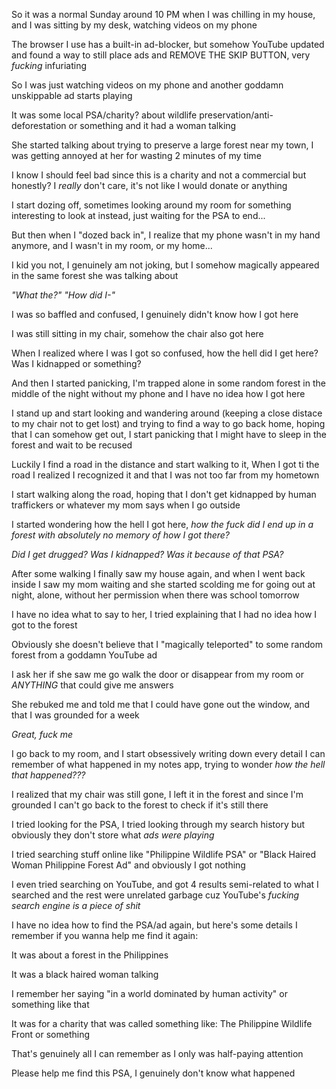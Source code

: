 So it was a normal Sunday around 10 PM when I was chilling in my house, and I was sitting by my desk, watching videos on my phone

The browser I use has a built-in ad-blocker, but somehow YouTube updated and found a way to still place ads and REMOVE THE SKIP BUTTON, very *fucking* infuriating

So I was just watching videos on my phone and another goddamn unskippable ad starts playing 

It was some local PSA/charity? about wildlife preservation/anti-deforestation or something and it had a woman talking

She started talking about trying to preserve a large forest near my town, I was getting annoyed at her for wasting 2 minutes of my time

I know I should feel bad since this is a charity and not a commercial but honestly? I *really* don't care, it's not like I would donate or anything

I start dozing off, sometimes looking around my room for something interesting to look at instead, just waiting for the PSA to end...

But then when I "dozed back in", I realize that my phone wasn't in my hand anymore, and I wasn't in my room, or my home...

I kid you not, I genuinely am not joking, but I somehow magically appeared in the same forest she was talking about

*"What the?" "How did I-"*

I was so baffled and confused, I genuinely didn't know how I got here

I was still sitting in my chair, somehow the chair also got here

When I realized where I was I got so confused, how the hell did I get here? Was I kidnapped or something?

And then I started panicking, I'm trapped alone in some random forest in the middle of the night without my phone and I have no idea how I got here

I stand up and start looking and wandering around (keeping a close distace to my chair not to get lost) and trying to find a way to go back home, hoping that I can somehow get out, I start panicking that I might have to sleep in the forest and wait to be recused

Luckily I find a road in the distance and start walking to it, When I got ti the road I realized I recognized it and that I was not too far from my hometown

I start walking along the road, hoping that I don't get kidnapped by human traffickers or whatever my mom says when I go outside

I started wondering how the hell I got here, *how the fuck did I end up in a forest with absolutely no memory of how I got there?*

*Did I get drugged? Was I kidnapped? Was it because of that PSA?*

After some walking I finally saw my house again, and when I went back inside I saw my mom waiting and she started scolding me for going out at night, alone, without her permission when there was school tomorrow

I have no idea what to say to her, I tried explaining that I had no idea how I got to the forest

Obviously she doesn't believe that I "magically teleported" to some random forest from a goddamn YouTube ad

I ask her if she saw me go walk the door or disappear from my room or *ANYTHING* that could give me answers

She rebuked me and told me that I could have gone out the window, and that I was grounded for a week

*Great, fuck me*

I go back to my room, and I start obsessively writing down every detail I can remember of what happened in my notes app, trying to wonder *how the hell that happened???*

I realized that my chair was still gone, I left it in the forest and since I'm grounded I can't go back to the forest to check if it's still there

I tried looking for the PSA, I tried looking through my search history but obviously they don't store what *ads were playing*

I tried searching stuff online like "Philippine Wildlife PSA" or "Black Haired Woman Philippine Forest Ad" and obviously I got nothing

I even tried searching on YouTube, and got 4 results semi-related to what I searched and the rest were unrelated garbage cuz YouTube's *fucking search engine is a piece of shit*

I have no idea how to find the PSA/ad again, but here's some details I remember if you wanna help me find it again:

It was about a forest in the Philippines

It was a black haired woman talking

I remember her saying "in a world dominated by human activity" or something like that

It was for a charity that was called something like: The Philippine Wildlife Front or something

That's genuinely all I can remember as I only was half-paying attention

Please help me find this PSA, I genuinely don't know what happened